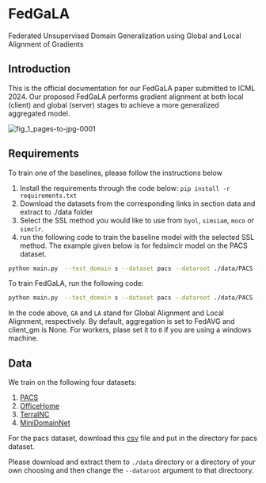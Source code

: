 # FedGaLA
Federated Unsupervised Domain Generalization using Global and Local
Alignment of Gradients

## Introduction
This is the official documentation for our FedGaLA paper submitted to ICML 2024. 
Our proposed FedGaLA performs gradient alignment at both local (client) and global (server) stages to achieve a more generalized aggregated model.

![fig_1_pages-to-jpg-0001](https://github.com/MahdiyarMM/Fed_DG/assets/44018277/2ca2a417-e3f6-4566-8e0e-c9af6e112c80)


## Requirements
To train one of the baselines, please follow the instructions below

1) Install the requirements through the code below:
   `pip install -r requirements.txt`
2) Download the datasets from the corresponding links in section data and extract to ./data folder
3) Select the SSL method you would like to use from `byol`, `simsiam`, `moco` or `simclr`.
4) run the following code to train the baseline model with the selected SSL method. The example given below is for fedsimclr model on the PACS dataset.



```bash
python main.py  --test_domain s --dataset pacs --dataroot ./data/PACS --labeled_ratio 0.1 --communication_rounds 100 --client_epoch 7 --backbone resnet18 --aggregation FedAVG --SSL simclr --labeled_ratio 0.3 --workers 2
```

 
To train FedGaLA, run the following code:
```bash
python main.py  --test_domain s --dataset pacs --dataroot ./data/PACS --labeled_ratio 0.1 --communication_rounds 100 --client_epoch 7 --backbone resnet18 --aggregation GA --SSL simclr --labeled_ratio 0.3  --client_gm LA --local_threshold 0.0 --gamma 0.00 --workers 2
```
In the code above, `GA` and `LA` stand for Global Alignment and Local Alignment, respectively. By default, aggregation is set to FedAVG and client_gm is None. For workers, plase set it to `0` if you are using a windows machine.

## Data
We train on the following four datasets:
1) [PACS](https://drive.google.com/file/d/13XXgVqJ2cVGGcL3afh3sbDQ6FV-O-oDw/view?usp=sharing)
2) [OfficeHome](https://drive.google.com/file/d/1eeafkGeLjxh4hduAcnyjT0Gr3FA7sxoj/view?usp=sharing)
3) [TerraINC](https://drive.google.com/file/d/1OQbbya0fDwwa-UyQe2VZG5_lgOyTdNe8/view?usp=sharing)
4) [MiniDomainNet](https://drive.google.com/file/d/1KMPXiRXh5SUTcQSWYmnRBQuD4MRGFSDX/view?usp=sharing)

For the pacs dataset, download this [csv](https://drive.google.com/file/d/19DZCyBbe_F_-7iUrTxG-AEDlpIUzvpFJ/view?usp=sharing) file and put in the directory for pacs dataset.

Please download and extract them to `./data` directory or a directory of your own choosing and then change the `--dataroot` argument to that directoory.



